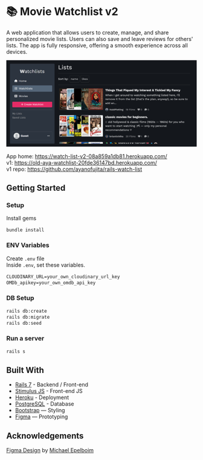 # 📚 Movie Watchlist v2

A web application that allows users to create, manage, and share personalized movie lists. Users can also save and leave reviews for others' lists. The app is fully responsive, offering a smooth experience across all devices.

![alt text](https://github.com/ayanofujita/rails-watch-list-v2/blob/master/app/assets/images/movielist2_ss.png?raw=true)

App home: https://watch-list-v2-08a859a1db81.herokuapp.com/
<br>
v1: https://old-aya-watchlist-20fde36147bd.herokuapp.com/
<br>
v1 repo: https://github.com/ayanofujita/rails-watch-list
## Getting Started
### Setup

Install gems
```
bundle install
```

### ENV Variables
Create `.env` file
<br>
Inside `.env`, set these variables.
```
CLOUDINARY_URL=your_own_cloudinary_url_key
OMDb_apikey=your_own_omdb_api_key
```

### DB Setup
```
rails db:create
rails db:migrate
rails db:seed
```

### Run a server
```
rails s
```

## Built With
- [Rails 7](https://guides.rubyonrails.org/) - Backend / Front-end
- [Stimulus JS](https://stimulus.hotwired.dev/) - Front-end JS
- [Heroku](https://heroku.com/) - Deployment
- [PostgreSQL](https://www.postgresql.org/) - Database
- [Bootstrap](https://getbootstrap.com/) — Styling
- [Figma](https://www.figma.com) — Prototyping

## Acknowledgements
[Figma Design](https://www.figma.com/community/file/1121715218417063090/movie-watchlist-project) by [Michael Epelboim](https://www.figma.com/@sdrmike)
